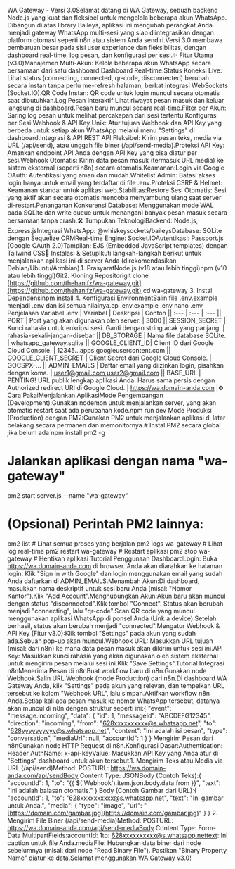 WA Gateway - Versi 3.0Selamat datang di WA Gateway, sebuah backend Node.js yang kuat dan fleksibel untuk mengelola beberapa akun WhatsApp. Dibangun di atas library Baileys, aplikasi ini mengubah perangkat Anda menjadi gateway WhatsApp multi-sesi yang siap diintegrasikan dengan platform otomasi seperti n8n atau sistem Anda sendiri.Versi 3.0 membawa pembaruan besar pada sisi user experience dan fleksibilitas, dengan dashboard real-time, log pesan, dan konfigurasi per sesi.✨ Fitur Utama (v3.0)Manajemen Multi-Akun: Kelola beberapa akun WhatsApp secara bersamaan dari satu dashboard.Dashboard Real-time:Status Koneksi Live: Lihat status (connecting, connected, qr-code, disconnected) berubah secara instan tanpa perlu me-refresh halaman, berkat integrasi WebSockets (Socket.IO).QR Code Instan: QR code untuk login muncul secara otomatis saat dibutuhkan.Log Pesan Interaktif:Lihat riwayat pesan masuk dan keluar langsung di dashboard.Pesan baru muncul secara real-time.Filter per Akun: Saring log pesan untuk melihat percakapan dari sesi tertentu.Konfigurasi per Sesi:Webhook & API Key Unik: Atur tujuan Webhook dan API Key yang berbeda untuk setiap akun WhatsApp melalui menu "Settings" di dashboard.Integrasi & API:REST API Fleksibel: Kirim pesan teks, media via URL (/api/send), atau unggah file biner (/api/send-media).Proteksi API Key: Amankan endpoint API Anda dengan API Key yang bisa diatur per sesi.Webhook Otomatis: Kirim data pesan masuk (termasuk URL media) ke sistem eksternal (seperti n8n) secara otomatis.Keamanan:Login via Google OAuth: Autentikasi yang aman dan mudah.Whitelist Admin: Batasi akses login hanya untuk email yang terdaftar di file .env.Proteksi CSRF & Helmet: Keamanan standar untuk aplikasi web.Stabilitas:Restore Sesi Otomatis: Sesi yang aktif akan secara otomatis mencoba menyambung ulang saat server di-restart.Penanganan Konkurensi Database: Menggunakan mode WAL pada SQLite dan write queue untuk menangani banyak pesan masuk secara bersamaan tanpa crash.🛠️ Tumpukan TeknologiBackend: Node.js, Express.jsIntegrasi WhatsApp: @whiskeysockets/baileysDatabase: SQLite dengan Sequelize ORMReal-time Engine: Socket.IOAutentikasi: Passport.js (Google OAuth 2.0)Tampilan: EJS (Embedded JavaScript templates) dengan Tailwind CSS🚀 Instalasi & SetupIkuti langkah-langkah berikut untuk menjalankan aplikasi ini di server Anda (direkomendasikan Debian/Ubuntu/Armbian).1. PrasyaratNode.js (v18 atau lebih tinggi)npm (v10 atau lebih tinggi)Git2. Kloning Repositorigit clone [https://github.com/thehanifz/wa-gateway.git](https://github.com/thehanifz/wa-gateway.git)
cd wa-gateway
3. Instal Dependensinpm install
4. Konfigurasi EnvironmentSalin file .env.example menjadi .env dan isi semua nilainya.cp .env.example .env
nano .env
Penjelasan Variabel .env:| Variabel | Deskripsi | Contoh || :--- | :--- | :--- || PORT | Port yang akan digunakan oleh server. | 3000 || SESSION_SECRET | Kunci rahasia untuk enkripsi sesi. Ganti dengan string acak yang panjang. | rahasia-sekali-jangan-disebar || DB_STORAGE | Nama file database SQLite. | whatsapp_gateway.sqlite || GOOGLE_CLIENT_ID| Client ID dari Google Cloud Console. | 12345...apps.googleusercontent.com || GOOGLE_CLIENT_SECRET | Client Secret dari Google Cloud Console. | GOCSPX-... || ADMIN_EMAILS | Daftar email yang diizinkan login, pisahkan dengan koma. | user1@gmail.com,user2@gmail.com || BASE_URL | PENTING! URL publik lengkap aplikasi Anda. Harus sama persis dengan Authorized redirect URI di Google Cloud. | https://wa.domain-anda.com |⚙️ Cara PakaiMenjalankan AplikasiMode Pengembangan (Development):Gunakan nodemon untuk menjalankan server, yang akan otomatis restart saat ada perubahan kode.npm run dev
Mode Produksi (Production) dengan PM2:Gunakan PM2 untuk menjalankan aplikasi di latar belakang secara permanen dan memonitornya.# Instal PM2 secara global jika belum ada
npm install pm2 -g

# Jalankan aplikasi dengan nama "wa-gateway"
pm2 start server.js --name "wa-gateway"

# (Opsional) Perintah PM2 lainnya:
pm2 list        # Lihat semua proses yang berjalan
pm2 logs wa-gateway # Lihat log real-time
pm2 restart wa-gateway # Restart aplikasi
pm2 stop wa-gateway  # Hentikan aplikasi
Tutorial Penggunaan DashboardLogin: Buka https://wa.domain-anda.com di browser. Anda akan diarahkan ke halaman login. Klik "Sign in with Google" dan login menggunakan email yang sudah Anda daftarkan di ADMIN_EMAILS.Menambah Akun:Di dashboard, masukkan nama deskriptif untuk sesi baru Anda (misal: "Nomor Kantor").Klik "Add Account".Menghubungkan Akun:Akun baru akan muncul dengan status "disconnected".Klik tombol "Connect". Status akan berubah menjadi "connecting", lalu "qr-code".Scan QR code yang muncul menggunakan aplikasi WhatsApp di ponsel Anda (Link a device).Setelah berhasil, status akan berubah menjadi "connected".Mengatur Webhook & API Key (Fitur v3.0):Klik tombol "Settings" pada akun yang sudah ada.Sebuah pop-up akan muncul.Webhook URL: Masukkan URL tujuan (misal: dari n8n) ke mana data pesan masuk akan dikirim untuk sesi ini.API Key: Masukkan kunci rahasia yang akan digunakan oleh sistem eksternal untuk mengirim pesan melalui sesi ini.Klik "Save Settings".Tutorial Integrasi n8nMenerima Pesan di n8nBuat workflow baru di n8n.Gunakan node Webhook.Salin URL Webhook (mode Production) dari n8n.Di dashboard WA Gateway Anda, klik "Settings" pada akun yang relevan, dan tempelkan URL tersebut ke kolom "Webhook URL", lalu simpan.Aktifkan workflow n8n Anda.Setiap kali ada pesan masuk ke nomor WhatsApp tersebut, datanya akan muncul di n8n dengan struktur seperti ini:{
  "event": "message.incoming",
  "data": {
    "id": 1,
    "messageId": "ABCDEFG12345",
    "direction": "incoming",
    "from": "628xxxxxxxxxx@s.whatsapp.net",
    "to": "628yyyyyyyyyy@s.whatsapp.net",
    "content": "Ini adalah isi pesan",
    "type": "conversation",
    "mediaUrl": null,
    "accountId": 1
  }
}
Mengirim Pesan dari n8nGunakan node HTTP Request di n8n.Konfigurasi Dasar:Authentication: Header AuthName: x-api-keyValue: Masukkan API Key yang Anda atur di "Settings" dashboard untuk akun tersebut.1. Mengirim Teks atau Media via URL (/api/send)Method: POSTURL: https://wa.domain-anda.com/api/sendBody Content Type: JSONBody (Contoh Teks):{
  "accountId": 1,
  "to": "{{ $('Webhook').item.json.body.data.from }}",
  "text": "Ini adalah balasan otomatis."
}
Body (Contoh Gambar dari URL):{
  "accountId": 1,
  "to": "628xxxxxxxxxx@s.whatsapp.net",
  "text": "Ini gambar untuk Anda.",
  "media": {
    "type": "image",
    "url": "[https://domain.com/gambar.jpg](https://domain.com/gambar.jpg)"
  }
}
2. Mengirim File Biner (/api/send-media)Method: POSTURL: https://wa.domain-anda.com/api/send-mediaBody Content Type: Form-Data MultipartFields:accountId: 1to: 628xxxxxxxxxx@s.whatsapp.nettext: Ini caption untuk file Anda.mediaFile: Hubungkan data biner dari node sebelumnya (misal: dari node "Read Binary File"). Pastikan "Binary Property Name" diatur ke data.Selamat menggunakan WA Gateway v3.0!
